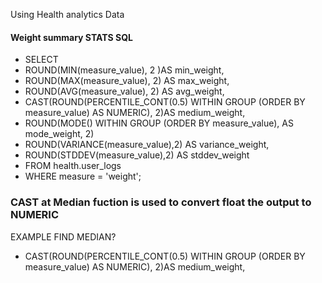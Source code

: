 Using Health analytics Data
#### Weight summary STATS SQL
- SELECT 
- ROUND(MIN(measure_value), 2 )AS min_weight,
- ROUND(MAX(measure_value), 2) AS max_weight,
- ROUND(AVG(measure_value), 2) AS avg_weight,
- CAST(ROUND(PERCENTILE_CONT(0.5) WITHIN GROUP (ORDER BY measure_value) AS NUMERIC), 2)AS medium_weight,
- ROUND(MODE() WITHIN GROUP (ORDER BY measure_value), AS mode_weight, 2)
- ROUND(VARIANCE(measure_value),2) AS variance_weight,
- ROUND(STDDEV(measure_value),2) AS stddev_weight
- FROM health.user_logs
- WHERE measure = 'weight';

### CAST at Median fuction is used to convert float the output to NUMERIC
EXAMPLE FIND MEDIAN?
- CAST(ROUND(PERCENTILE_CONT(0.5) WITHIN GROUP (ORDER BY measure_value) AS NUMERIC), 2)AS medium_weight,
